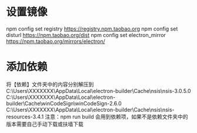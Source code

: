 # 设置镜像
npm config set registry https://registry.npm.taobao.org
npm config set disturl https://npm.taobao.org/dist
npm config set electron_mirror https://npm.taobao.org/mirrors/electron/

# 添加依赖
将【依赖】文件夹中的内容分别解压到
C:\Users\XXXXXXX\AppData\Local\electron-builder\Cache\nsis\nsis-3.0.5.0
C:\Users\XXXXXXX\AppData\Local\electron-builder\Cache\winCodeSign\winCodeSign-2.6.0
C:\Users\XXXXXXX\AppData\Local\electron-builder\Cache\nsis\nsis-resources-3.4.1
注意：npm run build 会用到依赖项，如果不是依赖文件夹中的版本需要自己手动下载或扶墙下载
